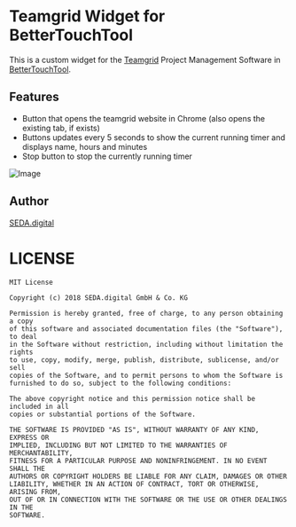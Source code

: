 # Teamgrid Widget for BetterTouchTool
This is a custom widget for the [Teamgrid](https://teamgridapp.com) Project Management Software in [BetterTouchTool](https://github.com/folivoraAI/BetterTouchTool).

## Features
- Button that opens the teamgrid website in Chrome (also opens the existing tab, if exists)
- Buttons updates every 5 seconds to show the current running timer and displays name, hours and minutes
- Stop button to stop the currently running timer

![Image](https://cl.ly/3l2m2y1z0d1s/IMG_2905.JPG)

## Author
[SEDA.digital](https://seda.digital)

# LICENSE
```
MIT License

Copyright (c) 2018 SEDA.digital GmbH & Co. KG

Permission is hereby granted, free of charge, to any person obtaining a copy
of this software and associated documentation files (the "Software"), to deal
in the Software without restriction, including without limitation the rights
to use, copy, modify, merge, publish, distribute, sublicense, and/or sell
copies of the Software, and to permit persons to whom the Software is
furnished to do so, subject to the following conditions:

The above copyright notice and this permission notice shall be included in all
copies or substantial portions of the Software.

THE SOFTWARE IS PROVIDED "AS IS", WITHOUT WARRANTY OF ANY KIND, EXPRESS OR
IMPLIED, INCLUDING BUT NOT LIMITED TO THE WARRANTIES OF MERCHANTABILITY,
FITNESS FOR A PARTICULAR PURPOSE AND NONINFRINGEMENT. IN NO EVENT SHALL THE
AUTHORS OR COPYRIGHT HOLDERS BE LIABLE FOR ANY CLAIM, DAMAGES OR OTHER
LIABILITY, WHETHER IN AN ACTION OF CONTRACT, TORT OR OTHERWISE, ARISING FROM,
OUT OF OR IN CONNECTION WITH THE SOFTWARE OR THE USE OR OTHER DEALINGS IN THE
SOFTWARE.
```
